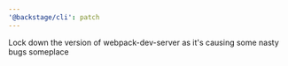 ```yaml
---
'@backstage/cli': patch
---
```


Lock down the version of webpack-dev-server as it's causing some nasty bugs someplace
